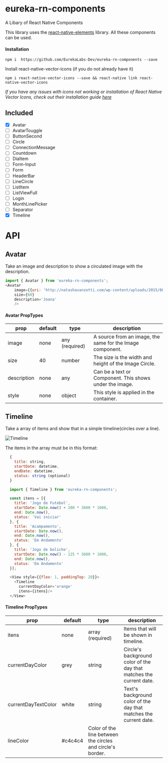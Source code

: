 # eureka-rn-components
A Libary of React Native Components


This library uses the [react-native-elements](https://github.com/react-native-community/react-native-elements/blob/master/Readme.MD) library. All these components can be used.


#### Installation

`npm i  https://github.com/EurekaLabs-Dev/eureka-rn-components --save`

Install react-native-vector-icons (if you do not already have it)

`npm i react-native-vector-icons --save && react-native link react-native-vector-icons`

*If you have any issues with icons not working or installation of React Native Vector Icons, check out their installation guide [here](https://github.com/oblador/react-native-vector-icons#installation)*

## Included
- [x] Avatar
- [ ] AvatarTouggle
- [ ] ButtonSecond
- [ ] Circle
- [ ] ConnectionMessage
- [ ] Countdown
- [ ] DiaItem
- [ ] Form-Input
- [ ] Form
- [ ] HeaderBar
- [ ] LineCircle
- [ ] ListItem
- [ ] ListViewFull
- [ ] Login
- [ ] MonthLinePicker
- [ ] Separator
- [x] Timeline

# API


## Avatar
Take an image and description to show a circulated image with the description.

```js
import { Avatar } from 'eureka-rn-components';
<Avatar
    image={{uri: 'http://natashavanzetti.com/wp-content/uploads/2015/08/Ther-1-person-thumbnail.png'}}
    size={60}
    description='Joana'
    />
```

#### Avatar PropTypes

| prop | default | type | description |
| ---- | ---- | ----| ---- |
| image | none | any (required)| A source from an image, the same for the Image component. |
| size | 40 | number | The size is the width and height of the Image Circle. |
| description | none | any | Can be a text or Component. This shows under the image. |
| style | none | object | This style is applied in the container. |

## Timeline
Take a array of items and show that in a simple timeline(circles over a line).

![Timeline](http://i.imgur.com/eEJGGIv.png)

The items in the array must be in this format:
```js
  {
    title: string,
    startDate: datetime,
    endDate: datetime,
    status: string (optional)
  }
```


```js
  import { Timeline } from 'eureka-rn-components';

  const itens = [{
    title: 'Jogo de Futebol',
    startDate: Date.now() + 200 * 3600 * 1000,
    end: Date.now(),
    status: 'Vai iniciar'
  }, {
    title: 'Acampamento',
    startDate: Date.now(),
    end: Date.now(),
    status: 'Em Andamento'
  }, {
    title: 'Jogo de boliche',
    startDate: Date.now() - 125 * 3600 * 1000,
    end: Date.now(),
    status: 'Em Andamento'
  }];

  <View style={{flex: 1, paddingTop: 20}}>
    <Timeline
      currentDayColor='orange'          
      itens={itens}/>
  </View>
```

#### Timeline PropTypes

| prop | default | type | description |
| ---- | ---- | ----| ---- |
| itens | none | array (required) | Items that will be shown in timeline.|
| currentDayColor | grey | string | Circle's background color of the day that matches the current date. |
| currentDayTextColor | white | string | Text's background color of the day that matches the current date. |
| lineColor | #c4c4c4 | Color of the line between the circles and circle's border. |
